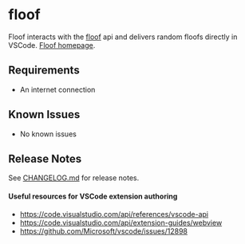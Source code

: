 # floof

Floof interacts with the [floof](https://github.com/runarsf/floof/) api and delivers random floofs directly in VSCode. [Floof homepage](https://floof.runarsf.dev/).

## Requirements

* An internet connection

## Known Issues

* No known issues

## Release Notes

See [CHANGELOG.md](https://github.com/runarsf/vsfloof/blob/master/CHANGELOG.md) for release notes.

#### Useful resources for VSCode extension authoring
* https://code.visualstudio.com/api/references/vscode-api
* https://code.visualstudio.com/api/extension-guides/webview
* https://github.com/Microsoft/vscode/issues/12898
